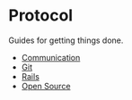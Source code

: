 Protocol
========

Guides for getting things done.

* [Communication](protocol/communication)
* [Git](protocol/git)
* [Rails](protocol/rails)
* [Open Source](protocol/open-source)
